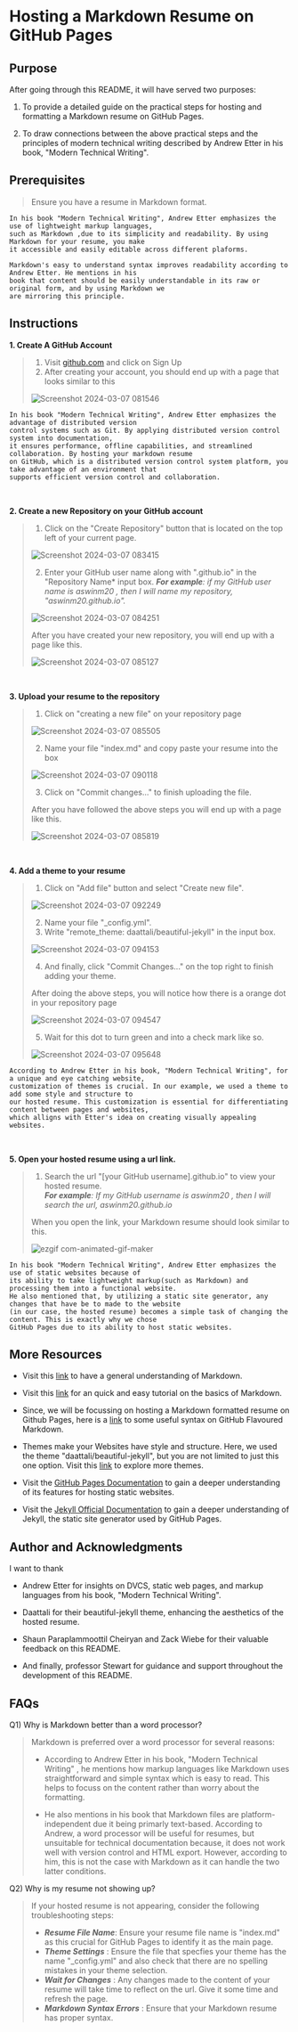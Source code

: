 # Hosting a Markdown Resume on GitHub Pages

## Purpose

After going through this README, it will have served two purposes: 

1. To provide a detailed guide on the practical steps for hosting and formatting a Markdown resume on GitHub Pages.

2. To draw connections between the above practical steps and the principles of modern technical writing described by Andrew Etter in his book, "Modern Technical Writing".

## Prerequisites

>Ensure you have a resume in Markdown format.


~~~
In his book "Modern Technical Writing", Andrew Etter emphasizes the use of lightweight markup languages,
such as Markdown ,due to its simplicity and readability. By using Markdown for your resume, you make
it accessible and easily editable across different plaforms. 

Markdown's easy to understand syntax improves readability according to Andrew Etter. He mentions in his
book that content should be easily understandable in its raw or original form, and by using Markdown we
are mirroring this principle. 
~~~


## Instructions

**1. Create A GitHub Account**
> 1. Visit [github.com](github.com) and click on Sign Up 
> 2. After creating your account, you should end up with a page that looks similar to this
>    
> ![Screenshot 2024-03-07 081546](https://github.com/Aswin-Manoj/Aswin-Manoj.github.io/assets/131378919/74059718-40b7-42a3-8eab-8e5a508e8ee0)

```
In his book "Modern Technical Writing", Andrew Etter emphasizes the advantage of distributed version 
control systems such as Git. By applying distributed version control system into documentation, 
it ensures performance, offline capabilities, and streamlined collaboration. By hosting your markdown resume 
on GitHub, which is a distributed version control system platform, you take advantage of an environment that 
supports efficient version control and collaboration.
```


<br>

**2. Create a new Repository on your GitHub account**
> 1. Click on the "Create Repository" button that is located on the top left of your current page.
>    
> ![Screenshot 2024-03-07 083415](https://github.com/Aswin-Manoj/Aswin-Manoj.github.io/assets/131378919/07690590-9bbd-4627-9d27-524b9975db4c)
>
> 2. Enter your GitHub user name along with ".github.io" in the "Repository Name* input box.
>    ***For example**: if my GitHub user name is aswinm20 , then I will name my repository, "aswinm20.github.io".*
>
> ![Screenshot 2024-03-07 084251](https://github.com/Aswin-Manoj/Aswin-Manoj.github.io/assets/131378919/9e3dd4eb-1346-4e99-8d6a-1a89755eaab4)
>
> After you have created your new repository, you will end up with a page like this.
>
> ![Screenshot 2024-03-07 085127](https://github.com/Aswin-Manoj/Aswin-Manoj.github.io/assets/131378919/d033f4e0-bf23-47cf-8e6a-d5639c4db7f1)

<br>

**3. Upload your resume to the repository**
> 1. Click on "creating a new file" on your repository page
>
> ![Screenshot 2024-03-07 085505](https://github.com/Aswin-Manoj/Aswin-Manoj.github.io/assets/131378919/803848de-c067-4c9c-96d6-967984606451)
>
> 2. Name your file "index.md" and copy paste your resume into the box
>
> ![Screenshot 2024-03-07 090118](https://github.com/Aswin-Manoj/Aswin-Manoj.github.io/assets/131378919/3d5a3e33-873e-4b49-a13e-20b9cd74a58f)
>
> 3. Click on "Commit changes..." to finish uploading the file.
>
> After you have followed the above steps you will end up with a page like this.
>
> ![Screenshot 2024-03-07 085819](https://github.com/Aswin-Manoj/Aswin-Manoj.github.io/assets/131378919/990ff441-26fb-48cb-ae46-99b6d898b039)

<br>

**4. Add a theme to your resume**
> 1. Click on "Add file" button and select "Create new file".
>
> ![Screenshot 2024-03-07 092249](https://github.com/Aswin-Manoj/Aswin-Manoj.github.io/assets/131378919/40e72863-0e38-44ce-904f-a242b078ecf8)
>
> 2. Name your file "_config.yml".
> 3. Write "remote_theme: daattali/beautiful-jekyll" in the input box. <br>
> 
> ![Screenshot 2024-03-07 094153](https://github.com/Aswin-Manoj/Aswin-Manoj.github.io/assets/131378919/3ff82899-522a-4e67-97e1-bee040d4be53)
>
> 4. And finally, click "Commit Changes..." on the top right to finish adding your theme.
>
> After doing the above steps, you will notice how there is a orange dot in your repository page
>
> ![Screenshot 2024-03-07 094547](https://github.com/Aswin-Manoj/Aswin-Manoj.github.io/assets/131378919/7dde3509-0e72-46e8-b35a-95e2358b5140)
>
> 5. Wait for this dot to turn green and into a check mark like so.
>
> ![Screenshot 2024-03-07 095648](https://github.com/Aswin-Manoj/Aswin-Manoj.github.io/assets/131378919/0e329ea5-1583-4fdb-9b27-2bf2c5315192)
>

```
According to Andrew Etter in his book, "Modern Technical Writing", for a unique and eye catching website, 
customization of themes is crucial. In our example, we used a theme to add some style and structure to   
our hosted resume. This customization is essential for differentiating content between pages and websites, 
which alligns with Etter's idea on creating visually appealing websites.
```

<br>


**5. Open your hosted resume using a url link.**
> 1. Search the url "[your GitHub username].github.io" to view your hosted resume. <br>
>    ***For example**: If my GitHub username is aswinm20 , then I will search the url, aswinm20.github.io*
>    
> When you open the link, your Markdown resume should look similar to this.
> 
>![ezgif com-animated-gif-maker](https://github.com/aswinm20/aswinm20.github.io/assets/162495676/b2002a12-b467-434c-aae6-3f0c9c47cf73)


```
In his book "Modern Technical Writing", Andrew Etter emphasizes the use of static websites because of 
its ability to take lightweight markup(such as Markdown) and processing them into a functional website. 
He also mentioned that, by utilizing a static site generator, any changes that have be to made to the website 
(in our case, the hosted resume) becomes a simple task of changing the content. This is exactly why we chose 
GitHub Pages due to its ability to host static websites.
```

## More Resources

- Visit this [link](https://www.markdownguide.org/getting-started/) to have a general understanding of Markdown.

- Visit this [link](https://www.markdowntutorial.com/) for an quick and easy tutorial on the basics of Markdown.

- Since, we will be focussing on hosting a Markdown formatted resume on Github Pages, here is a [link](https://docs.github.com/en/get-started/writing-on-github/getting-started-with-writing-and-formatting-on-github/basic-writing-and-formatting-syntax) to some useful syntax on GitHub Flavoured Markdown.

-  Themes make your Websites have style and structure. Here, we used the theme "daattali/beautiful-jekyll", but you are not limited to just this one option. Visit this [link](https://pages.github.com/themes/) to explore more themes.

- Visit the [GitHub Pages Documentation](https://docs.github.com/en/pages) to gain a deeper understanding of its features for hosting static websites.

- Visit the [Jekyll Official Documentation](https://jekyllrb.com/docs/) to gain a deeper understanding of Jekyll, the static site generator used by GitHub Pages.


## Author and Acknowledgments
 I want to thank

- Andrew Etter for insights on DVCS, static web pages, and markup languages from his book, "Modern Technical Writing".

- Daattali for their beautiful-jekyll theme, enhancing the aesthetics of the hosted resume.

- Shaun Paraplammoottil Cheiryan and Zack Wiebe for their valuable feedback on this README.

- And finally, professor Stewart for guidance and support throughout the development of this README. 

## FAQs

Q1) Why is Markdown better than a word processor?
> Markdown is preferred over a word processor for several reasons:
>
> - According to Andrew Etter in his book, "Modern Technical Writing" , he mentions how markup languages like Markdown uses straightforward and simple syntax which is easy to read. This helps to focuss on the content rather than worry about the formatting.
>
> - He also mentions in his book that Markdown files are platform-independent due it being primarly text-based. According to Andrew, a word processor will be useful for resumes, but unsuitable for technical documentation because, it does not work well with version control and HTML export. However, according to him, this is not the case with Markdown as it can handle the two latter conditions.

Q2) Why is my resume not showing up?
> If your hosted resume is not appearing, consider the following troubleshooting steps:
>
> - ***Resume File Name***: Ensure your resume file name is "index.md" as this crucial for GitHub Pages to identify it as the main page. <br> 
> - ***Theme Settings*** : Ensure the file that specfies your theme has the name "_config.yml" and also check that there are no spelling mistakes in your theme selection. <br>
> - ***Wait for Changes*** : Any changes made to the content of your resume will take time to reflect on the url. Give it some time and refresh the page.
> - ***Markdown Syntax Errors*** : Ensure that your Markdown resume has proper syntax.

